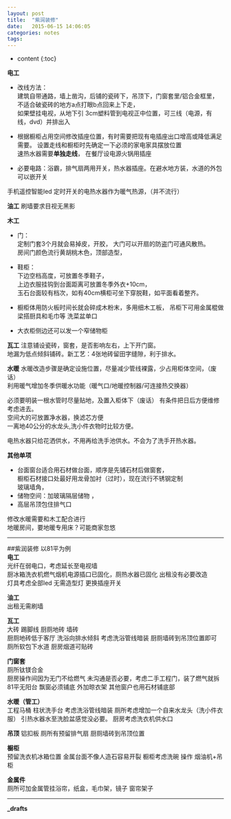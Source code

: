 ```yaml
---
layout: post
title:  "紫润装修"
date:   2015-06-15 14:06:05
categories: notes
tags:
---
```


* content
{:toc}


**电工**
- 改线方法：  
建筑自带通路，墙上凿沟，后铺的瓷砖下，吊顶下，门窗套里/铝合金框里，  
不适合破瓷砖的地方a点打眼b点回来上下走，  
如果壁挂电视，从地下引 3cm塑料管到电视正中位置，可三线（电源，有线，dvd）并排出入

- 根据橱柜占用空间修改插座位置，有时需要把现有电插座出口增高或降低满足需要。
设置走线和橱柜时先确定一下必须的家电家具摆放位置  
速热水器需要**单独走线**，
在餐厅设电源火锅用插座  




- 必要电路：浴霸，排气扇两用开关，热水器插座。在避水地方装，水道的外包可以嵌开关  

手机遥控智能led
定时开关的电热水器作为暖气热源，（并不流行）

**油工**
刷墙要求目视无黑影

**木工**
- 门：  
 定制门套3个月就会易掉皮，开胶，
大门可以开扇的防盗门可通风散热。  
房间门颜色流行黄胡桃木色，顶部造型，
- 鞋柜：  
下边空档高度，可放置冬季鞋子，   
上边衣服挂钩到台面距离可放置冬季外衣+10cm，  
玉石台面较有档次，如有40cm横柜可坐下穿脱鞋，如平面看着整齐。

 - 橱柜体用防火板时间长就会碎成木粉末，多用细木工板，
吊柜下可用金属棍做梁搭厨具和毛巾等
洗菜盆单口
 - 大衣柜侧边还可以发一个窄储物柜  

**瓦工**
注意铺设瓷砖，窗套，是否影响左右，上下开门窗。  
地漏为低点倾斜铺砖。新工艺：4张地砖留田字缝隙，利于排水。    

**水暖**
水暖改造步骤是确定设施位置，尽量减少管线裸露，少占用柜体空间，（废话）  
利用暖气增加冬季供暖水功能（暖气口/地暖控制器/可连接热交换器）  

必须要明装一根水管时尽量贴地，及置入柜体下（废话）
有条件把日后方便维修考虑进去。  
空间大的可放置净水器，换滤芯方便  
一离地40公分的水龙头,洗小件衣物时比较方便。  

电热水器只给花洒供水，不用再给洗手池供水。不会为了洗手开热水器。

**其他单项**
 - 台面窗台适合用石材做台面，顺序是先铺石材后做窗套，  
橱柜石材接口处最好用龙骨加衬（过时），现在流行不锈钢定制  
玻璃墙角，
- 储物空间：加玻璃隔层储物 ，
- 高层吊顶包住排气口

修改水暖需要和木工配合进行  
地暖房间，要地暖专用床？可能商家忽悠

---
##紫润装修
以81平为例  
__电工__  
光纤在弱电口，考虑延长至电视墙   
厨冰箱洗衣机燃气烟机电源插口已固化，厕热水器已固化 出租没有必要改造  
灯具考虑全部led 无需造型灯  更换插座开关  

__油工__  
出租无需刷墙  

__瓦工__  
大砖 踢脚线 厨厕地砖 墙砖   
厨厕地砖低于客厅 洗浴向排水倾斜 考虑洗浴管线暗装   厨厕墙砖到吊顶位置即可  
厕所软包下水道  厨房烟道可贴砖  

__门窗套__  
厕所钛镁合金  
 厨房操作间因为无门不给燃气 未沟通是否必要，考虑二手工程门，装了燃气就拆   
81平无阳台 飘窗必须铺底 外加晾衣架  其他窗户也用石材铺底部  

__水暖（管工）__   
工程马桶 柱状洗手台 考虑洗浴管线暗装 厕所考虑增加一个自来水龙头（洗小件衣服） 引热水器水至洗脸盆感觉没必要。  厨房考虑洗衣机供水口     

**吊顶**
铝扣板  厕所有预留排气扇  厨厕墙砖到吊顶位置  

__橱柜__  
预留洗衣机冰箱位置  金属台面不像人造石容易开裂 橱柜考虑洗碗 操作 烟油机+吊柜

__金属件__  
厕所可加金属管挂浴帘，纸盒，毛巾架，镜子 窗帘架子

---
**_drafts**
